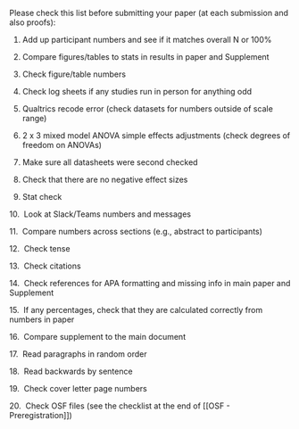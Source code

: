 Please check this list before submitting your paper (at each submission and also proofs):

1. Add up participant numbers and see if it matches overall N or 100%

2. Compare figures/tables to stats in results in paper and Supplement

3. Check figure/table numbers

4. Check log sheets if any studies run in person for anything odd

5. Qualtrics recode error (check datasets for numbers outside of scale range)

6. 2 x 3 mixed model ANOVA simple effects adjustments (check degrees of freedom on ANOVAs)

7. Make sure all datasheets were second checked

8. Check that there are no negative effect sizes

9. Stat check

10.  Look at Slack/Teams numbers and messages

11.  Compare numbers across sections (e.g., abstract to participants)

12.  Check tense

13.  Check citations

14.  Check references for APA formatting and missing info in main paper and Supplement

15.  If any percentages, check that they are calculated correctly from numbers in paper

16.  Compare supplement to the main document

17.  Read paragraphs in random order

18.  Read backwards by sentence

19.  Check cover letter page numbers

20.  Check OSF files (see the checklist at the end of [[OSF - Preregistration]])